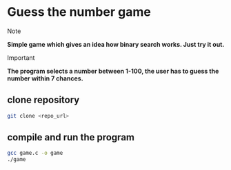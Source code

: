 # Guess the number game
> [!NOTE]
> **Simple game which gives an idea how binary search works. 
> Just try it out.**

> [!IMPORTANT]
> **The program selects a number between 1-100, the user has to guess the number within 7 chances.**

## clone repository
```bash
git clone <repo_url>
```
## compile and run the program
```bash
gcc game.c -o game
./game
```
